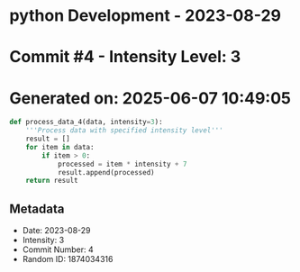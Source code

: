 ﻿# python Development - 2023-08-29
# Commit #4 - Intensity Level: 3
# Generated on: 2025-06-07 10:49:05
```python
def process_data_4(data, intensity=3):
    '''Process data with specified intensity level'''
    result = []
    for item in data:
        if item > 0:
            processed = item * intensity + 7
            result.append(processed)
    return result
```
## Metadata
- Date: 2023-08-29
- Intensity: 3
- Commit Number: 4
- Random ID: 1874034316
